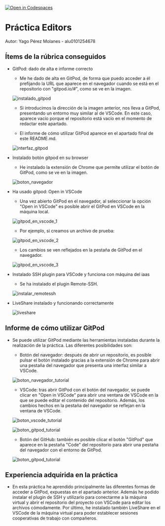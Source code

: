 [![Open in Codespaces](https://classroom.github.com/assets/launch-codespace-7f7980b617ed060a017424585567c406b6ee15c891e84e1186181d67ecf80aa0.svg)](https://classroom.github.com/open-in-codespaces?assignment_repo_id=11951964)
# Práctica Editors

Autor: Yago Pérez Molanes - alu0101254678

## Ítems de la rúbrica conseguidos

* GitPod: dado de alta e informe correcto

  * Me he dado de alta en GitPod, de forma que puedo acceder a él prefijando la URL que aparece en el navegador cuando se está en el repositorio con "gitpod.io/#", como se ve en la imagen.

  ![instalado_gitpod](doc/practice4-image1.png)

  * Si introducimos la dirección de la imagen anterior, nos lleva a GitPod, presentando un entorno muy similar al de VSCode. En este caso, aparece vacío porque el repositorio está vacío en el momento de redactar este apartado.

  * El informe de cómo utilizar GitPod aparece en el apartado final de este README.md.

  ![interfaz_gitpod](doc/practice4-image2.png)

* Instalado botón gitpod en su browser

  * He instalado la extensión de Chrome que permite utilizar el botón de GitPod, como se ve en la imagen.

  ![boton_navegador](doc/practice4-image3.png)

* Ha usado gitpod: Open in VSCode

  * Una vez abierto GitPod en el navegador, al seleccionar la opción "Open in VSCode" es posible abrir el GitPod en VSCode en la máquina local.

  ![gitpod_en_vscode_1](doc/practice4-image4.png)

  * Por ejemplo, si creamos un archivo de prueba:

  ![gitpod_en_vscode_2](doc/practice4-image5.png)

  * Los cambios se ven reflejados en la pestaña de GitPod en el navegador.

  ![gitpod_en_vscode_3](doc/practice4-image6.png)

* Instalado SSH plugin para VSCode y funciona con máquina del iaas

  * Se ha instalado el plugin Remote-SSH.

  ![instalar_remotessh](doc/practice4-image7.png)

* LiveShare instalado y funcionando correctamente

  ![liveshare](doc/practice4-image8.png)

## Informe de cómo utilizar GitPod

* Se puede utilizar GitPod mediante las herramientas instaladas durante la realización de la práctica. Las diferentes posibilidades son:

  * Botón del navegador: después de abrir un repositorio, es posible pulsar el botón instalado gracias a la extensión de Chrome para abrir una pestaña del navegador que presenta una interfaz similar a VSCode.

  ![boton_navegador_tutorial](doc/practice4-image9.png)

  * VSCode: tras abrir GitPod con el botón del navegador, se puede clicar en "Open in VSCode" para abrir una ventana de VSCode en la que se puede editar el contenido del repositorio. Además, los cambios hechos en la pestaña del navegador se reflejan en la ventana de VSCode.

  ![boton_vscode_tutorial](doc/practice4-image10.png)

  ![boton_gitpod_tutorial](doc/practice4-image11.png)

  * Botón del GitHub: también es posible clicar el botón "GitPod" que aparece en la pestaña "Code" del repositorio para abrir una pestaña del navegador con el entorno de GitPod.

  ![boton_gitpod_tutorial](doc/practice4-image11.png)

## Experiencia adquirida en la práctica

* En esta práctica he aprendido principalmente las diferentes formas de acceder a GitPod, expuestas en el apartado anterior. Además he podido instalar el plugin de SSH y utilizarlo para conectarme a la máquina virtual y abrir el repositorio del proyecto con VSCode para editar los archivos cómodamente. Por último, he instalado también LiveShare en el VSCode de la máquina virtual para poder establecer sesiones cooperativas de trabajo con compañeros.